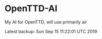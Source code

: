 # OpenTTD-AI
My AI for OpenTTD, will use primarily air

Latest backup: Sun Sep 15 11:22:01 UTC 2019

